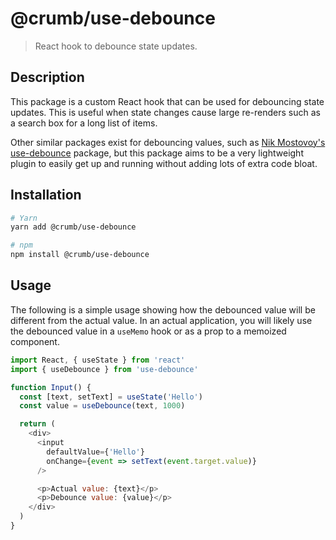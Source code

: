 # @crumb/use-debounce

> React hook to debounce state updates.

## Description

This package is a custom React hook that can be used for debouncing state updates. This is useful when state changes cause large re-renders such as a search box for a long list of items.

Other similar packages exist for debouncing values, such as [Nik Mostovoy's use-debounce][use-debounce] package, but this package aims to be a very lightweight plugin to easily get up and running without adding lots of extra code bloat.

## Installation

```sh
# Yarn
yarn add @crumb/use-debounce

# npm
npm install @crumb/use-debounce
```

## Usage

The following is a simple usage showing how the debounced value will be different from the actual value. In an actual application, you will likely use the debounced value in a `useMemo` hook or as a prop to a memoized component.

```js
import React, { useState } from 'react'
import { useDebounce } from 'use-debounce'

function Input() {
  const [text, setText] = useState('Hello')
  const value = useDebounce(text, 1000)

  return (
    <div>
      <input
        defaultValue={'Hello'}
        onChange={event => setText(event.target.value)}
      />

      <p>Actual value: {text}</p>
      <p>Debounce value: {value}</p>
    </div>
  )
}
```

[use-debounce]: https://github.com/xnimorz/use-debounce
